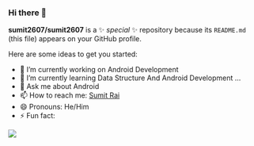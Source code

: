 ### Hi there 👋


**sumit2607/sumit2607** is a ✨ _special_ ✨ repository because its `README.md` (this file) appears on your GitHub profile.

Here are some ideas to get you started:

- 🔭 I’m currently working on Android Development
- 🌱 I’m currently learning Data Structure And Android Development ...
- 💬 Ask me about Android
- 📫 How to reach me: <a href="https://www.linkedin.com/in/sumit-rai-a494b01ba/">Sumit Rai</a> 
- 😄 Pronouns: He/Him
- ⚡ Fun fact: 
<img src = "https://github-readme-stats.vercel.app/api?username=Sumit2607&&show_icons=true&title_color=ffffff&icon_color=bb2acf&text_color=daf7dc&bg_color=151515">


